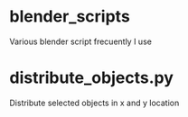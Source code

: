 # blender_scripts
Various blender script frecuently I use

# distribute_objects.py
Distribute selected objects in x and y location

